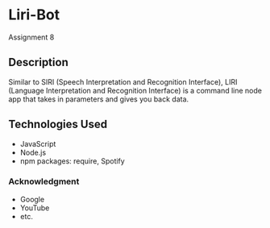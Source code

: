 # Liri-Bot
Assignment 8

## Description
Similar to SIRI (Speech Interpretation and Recognition Interface), LIRI (Language Interpretation and Recognition Interface) is a command line node app that takes in parameters and gives you back data.

## Technologies Used
- JavaScript
- Node.js
- npm packages: require, Spotify

### Acknowledgment
- Google
- YouTube
- etc. 
